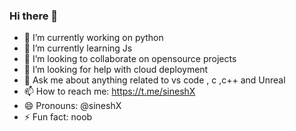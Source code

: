 ### Hi there 👋

<!--
**SineshKumar/SineshKumar** is a ✨ _special_ ✨ repository because its `README.md` (this file) appears on your GitHub profile.

Here are some ideas to get you started:
-->
- 🔭 I’m currently working on python
- 🌱 I’m currently learning Js
- 👯 I’m looking to collaborate on opensource projects
- 🤔 I’m looking for help with cloud deployment
- 💬 Ask me about anything related to vs code , c ,c++ and Unreal
- 📫 How to reach me: https://t.me/sineshX
- 😄 Pronouns: @sineshX
- ⚡ Fun fact: noob

